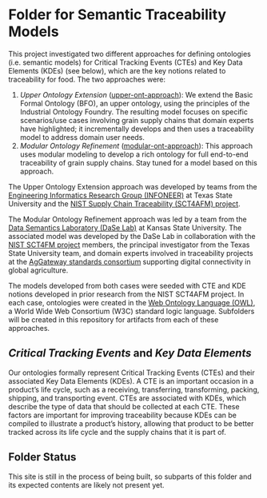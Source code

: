 # Folder for Semantic Traceability Models

This project investigated two different approaches for defining ontologies (i.e. semantic models) for Critical Tracking Events (CTEs) and Key Data Elements (KDEs) (see below), which are the key notions related to traceability for food. The two approaches were:

1. *Upper Ontology Extension* ([upper-ont-approach](https://github.com/usnistgov/SCT4AFM/tree/master/models/upper-ont-approach)): We extend the Basic Formal Ontology (BFO), an upper ontology, using the principles of the Industrial Ontology Foundry. The resulting model focuses on specific scenarios/use cases involving grain supply chains that domain experts have highlighted; it incrementally develops and then uses a traceability model to address domain user needs.
2. *Modular Ontology Refinement* ([modular-ont-approach](https://github.com/usnistgov/SCT4AFM/tree/master/models/modular-ont-approach)): This approach uses modular modeling to develop a rich ontology for full end-to-end traceability of grain supply chains. Stay tuned for a model based on this approach.

The Upper Ontology Extension approach was developed by teams from the [Engineering Informatics Research Group (INFONEER)](https://infoneer.wp.txstate.edu/) at Texas State University and the [NIST Supply Chain Traceability (SCT4AFM) project](https://www.nist.gov/programs-projects/supply-chain-traceability-agri-food-manufacturing). 

The Modular Ontology Refinement approach was led by a team from the [Data Semantics Laboratory (DaSe Lab)](https://daselab.cs.ksu.edu/) at Kansas State University. The associated model was developed by the DaSe Lab in collaboration with the [NIST SCT4FM project](https://www.nist.gov/programs-projects/supply-chain-traceability-agri-food-manufacturing) members, the principal investigator from the Texas State University team, and domain experts involved in traceability projects at the [AgGateway standards consortium](https://www.aggateway.org/) supporting digital connectivity in global agriculture.

The models developed from both cases were seeded with CTE and KDE notions developed in prior research from the NIST SCT4AFM project. In each case, ontologies were created in the [Web Ontology Language (OWL)](https://www.w3.org/TR/2012/REC-owl2-overview-20121211/), a World Wide Web Consortium (W3C) standard logic language. Subfolders will be created in this repository for artifacts from each of these approaches.

## *Critical Tracking Events* and *Key Data Elements*

Our ontologies formally represent Critical Tracking Events (CTEs) and their associated Key Data Elements (KDEs). A CTE is an important occasion in a product’s life cycle, such as a receiving, transferring, transforming, packing, shipping, and transporting event. CTEs are associated with KDEs, which describe the type of data that should be collected at each CTE. These factors are important for improving traceability because KDEs can be compiled to illustrate a product’s history, allowing that product to be better tracked across its life cycle and the supply chains that it is part of.

## Folder Status
This site is still in the process of being built, so subparts of this folder and its expected contents are likely not present yet.
